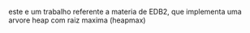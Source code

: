 este e um trabalho referente a materia de EDB2, que implementa uma arvore heap com raiz maxima (heapmax)
